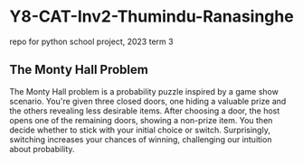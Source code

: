 # Y8-CAT-Inv2-Thumindu-Ranasinghe
repo for python school project, 2023 term 3
## The Monty Hall Problem

The Monty Hall problem is a probability puzzle inspired by a game show scenario. You're given three closed doors, one hiding a valuable prize and the others revealing less desirable items. After choosing a door, the host opens one of the remaining doors, showing a non-prize item. You then decide whether to stick with your initial choice or switch. Surprisingly, switching increases your chances of winning, challenging our intuition about probability.

